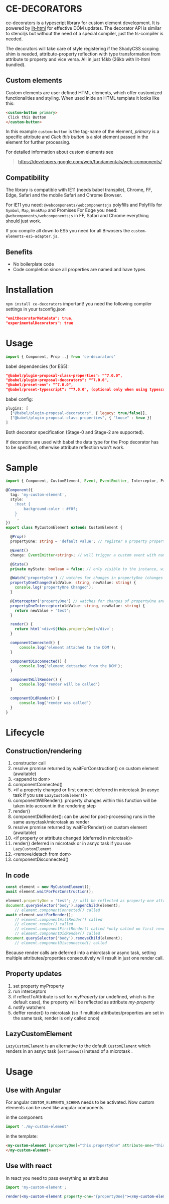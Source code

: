 # CE-DECORATORS
ce-decorators is a typescript library for custom element development. It is powered by [lit-html](https://polymer.github.io/lit-html/guide/writing-templates.html) for effective DOM updates. The decorator API is similar to stenciljs but without the need of a special compiler, just the ts-compiler is needed.

The decorators will take care of style registering if the ShadyCSS scoping shim is needed, attribute-property reflection with type transformation from attribute to property and vice versa. All in just 14kb (26kb with lit-html bundled).

## Custom elements
Custom elements are user defined HTML elements, which offer customized functionalities and styling. When used inide an HTML template it looks like this:
````html  
<custom-button primary>
 Click this Button
</custom-button>
````
In this example `custom-button` is the tag-name of the element, _primary_ is a specific attribute and _Click this button_ is a slot element passed in the element for further processing.


For detailed information about custom elements see
> https://developers.google.com/web/fundamentals/web-components/


## Compatibility
The library is compatible with IE11 (needs babel transpile), Chrome, FF, Edge, Safari and the mobile Safari and Chrome Browser.

For IE11 you need: `@webcomponents/webcomponentsjs` polyfills and Polyfills for `Symbol`, `Map`, `WeakMap` and Promises
For Edge you need: `@webcomponents/webcomponentsjs`
in FF, Safari and Chrome everything should just work.

If you compile all down to ES5 you need for all Brwosers the `custom-elements-es5-adapter.js`.



## Benefits
- No boilerplate code
- Code completion since all properties are named and have types

# Installation
`npm install ce-decorators`
important! you need the following compiler settings in your tsconfig.json
```json
"emitDecoratorMetadata": true,
"experimentalDecorators": true
```

# Usage
```javascript
import { Component, Prop ..} from 'ce-decorators'
```

babel dependencies (for ES5):
```json
"@babel/plugin-proposal-class-properties": "^7.0.0",
"@babel/plugin-proposal-decorators": "^7.0.0",
"@babel/preset-env": "^7.0.0",
"@babel/preset-typescript": "^7.0.0", (optional only when using typescript)
```

babel config:
```javascript
plugins: [
  ["@babel/plugin-proposal-decorators", { legacy: true/false}],
  ["@babel/plugin-proposal-class-properties", { "loose" : true }]
]
```

Both decorator specification (Stage-0 and Stage-2 are supported).

If decorators are used with babel the data type for the Prop decorator has to be specified, otherwise attribute reflection won't work.

# Sample
```typescript
import { Component, CustomElement, Event, EventEmitter, Interceptor, Prop, State, Watch, html } from 'ce-decorators';

@Component({
  tag: 'my-custom-element',
  style: `
    :host {
        background-color : #f0f;
    }
    `,
})
export class MyCustomElement extends CustomElement {

  @Prop()
  propertyOne: string = 'default value'; // register a property propertyOne with a reflection to attribute property-one

  @Event()
  change: EventEmitter<string>; // will trigger a custom event with name "change" (name can be overriden by decorator argument)

  @State()
  private myState: boolean = false; // only visible to the instance, will not reflect but trigger a re-render

  @Watch('propertyOne') // watches for changes in propertyOne (changes to properties within this method will not be reflected, please use intercept for that case)
  propertyOneChanged(oldValue: string, newValue: string) {
    console.log('propertyOne Changed');
  }

  @Interceptor('propertyOne') // watches for changes of propertyOne and change the value, the changed value will be reflected and written
  propertyOneInterceptor(oldValue: string, newValue: string) {
    return newValue + 'test';
  }

  render() {
    return html`<div>${this.propertyOne}</div>`;
  }

  componentConnected() {
      console.log('element attached to the DOM');
  }

  componentDisconnected() {
      console.log('element dettached from the DOM');
  }

  componentWillRender() {
      console.log('render will be called')
  }

  componentDidRender() {
      console.log('render was called')
  }
}
```

# Lifecycle
## Construction/rendering
1. constructor call
1. resolve promise returned by waitForConstruction() on custom element (awaitable)
1. \<append to dom\>
1. componentConnected()
1. \<if a property changed or first connect deferred in microtask (in asnyc task if you use `LazyCustomElement`)\>
1. componentWillRender(): property changes within this function will be taken into account in the rendering step
1. render() 
1. componentDidRender(): can be used for post-processing runs in the same asnyctask/microtask as render
1. resolve promise returned by waitForRender() on custom element (awaitable)
1. \<if property or attribute changed (deferred in microtask)\>
1. render() deferred in microtask or in asnyc task if you use `LazyCustomElement`
1. \<remove/detach from dom\>
1. componentDisconnected()

## In code
```typescript
const element = new MyCustomElement();
await element.waitForForConstruction();

element.propertyOne = 'test'; // will be reflected as property-one attribute
document.querySelector('body').appenChild(element);
    // element.componentConnected() called
await element.waitForRender();
    // element.componentWillRender() called
    // element.render() called
    // element.componentFirstRender() called *only called on first render*
    // element.componentDidRender() called
document.querySelector('body').removeChild(element);
    // element.componentDisconnected() called
```

Because render calls are deferred into a microtask or async task, setting multiple attributes/properties consecutively will result in just one render call.

## Property updates
1. set property myProperty
1. run interceptors
1. if reflectToAttribute is set for _myProperty_ (or undefined, which is the default case), the property will be reflected as attribute _my-property_
1. notify watchers
1. deffer render() to microtask (so if multiple attributes/properties are set in the same task, render is only called once)

## LazyCustomElement
`LazyCustomElement` is an alternative to the default `CustomElement` which renders in an asnyc task (`setTimeout`) instead of a microtask .
# Usage

## Use with Angular
For angular `CUSTOM_ELEMENTS_SCHEMA` needs to be activated. Now custom elements can be used like angular components.

in the component:
```javascript
import './my-custom-element'
```
in the template:
```html
<my-custom-element [propertyOne]="this.propertyOne" attribute-one="this.attributeOne" (change)="$evt => handleEvent($evt)">
</my-custom-element>
```
## Use with react
In react you need to pass everything as attributes
```jsx
import 'my-custom-element';

render(<my-custom-element property-one="{propertyOne}"></my-custom-element>)
```
